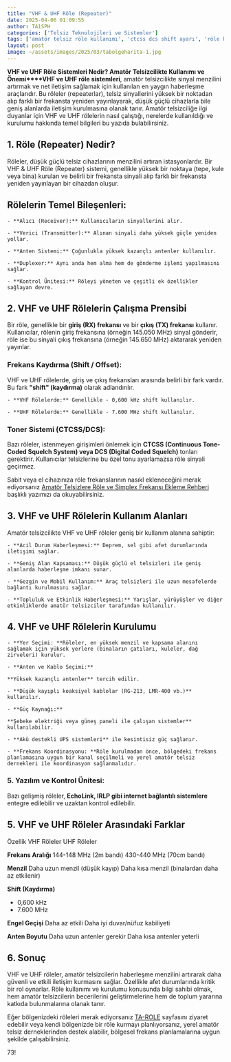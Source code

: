 ```yaml
---
title: "VHF & UHF Röle (Repeater)"
date: 2025-04-06 01:09:55
author: TA1SPH
categories: ['Telsiz Teknolojileri ve Sistemler']
tags: ['amatör telsiz röle kullanımı', 'ctcss dcs shift ayarı', 'röle kurulumu ve frekans planlaması', 'uhf röle nedir', 'vhf röle sistemi']
layout: post
image: ~/assets/images/2025/03/tabolgeharita-1.jpg
---
```


**VHF ve UHF Röle Sistemleri Nedir? Amatör Telsizcilikte Kullanımı ve Önemi****VHF ve UHF röle sistemleri**, amatör telsizcilikte sinyal menzilini artırmak ve net iletişim sağlamak için kullanılan en yaygın haberleşme araçlarıdır. Bu röleler (repeaterlar), telsiz sinyallerini yüksek bir noktadan alıp farklı bir frekansta yeniden yayınlayarak, düşük güçlü cihazlarla bile geniş alanlarda iletişim kurulmasına olanak tanır. Amatör telsizciliğe ilgi duyanlar için VHF ve UHF rölelerin nasıl çalıştığı, nerelerde kullanıldığı ve kurulumu hakkında temel bilgileri bu yazıda bulabilirsiniz.

## **1. Röle (Repeater) Nedir?**
Röleler, düşük güçlü telsiz cihazlarının menzilini artıran istasyonlardır. Bir  VHF & UHF Röle (Repeater) sistemi, genellikle yüksek bir noktaya (tepe, kule veya bina) kurulan ve belirli bir frekansta sinyali alıp farklı bir frekansta yeniden yayınlayan bir cihazdan oluşur.

## **Rölelerin Temel Bileşenleri:**

 	- **Alıcı (Receiver):** Kullanıcıların sinyallerini alır.

 	- **Verici (Transmitter):** Alınan sinyali daha yüksek güçle yeniden yollar.

 	- **Anten Sistemi:** Çoğunlukla yüksek kazançlı antenler kullanılır.

 	- **Duplexer:** Aynı anda hem alma hem de gönderme işlemi yapılmasını sağlar.

 	- **Kontrol Ünitesi:** Röleyi yöneten ve çeşitli ek özellikler sağlayan devre.

## **2. VHF ve UHF Rölelerin Çalışma Prensibi**
Bir röle, genellikle bir **giriş (RX) frekansı** ve bir **çıkış (TX) frekansı** kullanır. Kullanıcılar, rölenin giriş frekansına (örneğin 145.050 MHz) sinyal gönderir, röle ise bu sinyali çıkış frekansına (örneğin 145.650 MHz) aktararak yeniden yayınlar.
### **Frekans Kaydırma (Shift / Offset):**
VHF ve UHF rölelerde, giriş ve çıkış frekansları arasında belirli bir fark vardır. Bu fark **"shift" (kaydırma)** olarak adlandırılır.

 	- **VHF Rölelerde:** Genellikle - 0,600 kHz shift kullanılır.

 	- **UHF Rölelerde:** Genellikle - 7.600 MHz shift kullanılır.

### **Toner Sistemi (CTCSS/DCS):**
Bazı röleler, istenmeyen girişimleri önlemek için **CTCSS (Continuous Tone-Coded Squelch System) veya DCS (Digital Coded Squelch)** tonları gerektirir. Kullanıcılar telsizlerine bu özel tonu ayarlamazsa röle sinyali geçirmez.

Sabit veya el cihazınıza röle frekanslarının nasıkl ekleneceğini merak ediyorsanız [Amatör Telsizlere Röle ve Simplex Frekansı Ekleme Rehberi](https://radio.org.tr/?p=140&preview=true) başlıklı yazımızı da okuyabilirsiniz.
## **3. VHF ve UHF Rölelerin Kullanım Alanları**
Amatör telsizcilikte VHF ve UHF röleler geniş bir kullanım alanına sahiptir:

 	- **Acil Durum Haberleşmesi:** Deprem, sel gibi afet durumlarında iletişimi sağlar.

 	- **Geniş Alan Kapsaması:** Düşük güçlü el telsizleri ile geniş alanlarda haberleşme imkanı sunar.

 	- **Gezgin ve Mobil Kullanım:** Araç telsizleri ile uzun mesafelerde bağlantı kurulmasını sağlar.

 	- **Topluluk ve Etkinlik Haberleşmesi:** Yarışlar, yürüyüşler ve diğer etkinliklerde amatör telsizciler tarafından kullanılır.

## **4. VHF ve UHF Rölelerin Kurulumu**

 	- **Yer Seçimi: **Röleler, en yüksek menzil ve kapsama alanını sağlamak için yüksek yerlere (binaların çatıları, kuleler, dağ zirveleri) kurulur.

 	- **Anten ve Kablo Seçimi:**

 	**Yüksek kazançlı antenler** tercih edilir.

 	- **Düşük kayıplı koaksiyel kablolar (RG-213, LMR-400 vb.)** kullanılır.

 	- **Güç Kaynağı:**

 	**Şebeke elektriği veya güneş paneli ile çalışan sistemler** kullanılabilir.

 	- **Akü destekli UPS sistemleri** ile kesintisiz güç sağlanır.

 	- **Frekans Koordinasyonu: **Röle kurulmadan önce, bölgedeki frekans planlamasına uygun bir kanal seçilmeli ve yerel amatör telsiz dernekleri ile koordinasyon sağlanmalıdır.

### **5. Yazılım ve Kontrol Ünitesi:**
Bazı gelişmiş röleler, **EchoLink, IRLP gibi internet bağlantılı sistemlere** entegre edilebilir ve uzaktan kontrol edilebilir.

## **5. VHF ve UHF Röleler Arasındaki Farklar**

Özellik
VHF Röleler
UHF Röleler

**Frekans Aralığı**
144-148 MHz (2m bandı)
430-440 MHz (70cm bandı)

**Menzil**
Daha uzun menzil (düşük kayıp)
Daha kısa menzil (binalardan daha az etkilenir)

**Shift (Kaydırma)**
- 0,600 kHz
- 7.600 MHz

**Engel Geçişi**
Daha az etkili
Daha iyi duvar/nüfuz kabiliyeti

**Anten Boyutu**
Daha uzun antenler gerekir
Daha kısa antenler yeterli

## **6. Sonuç**
VHF ve UHF röleler, amatör telsizcilerin haberleşme menzilini artırarak daha güvenli ve etkili iletişim kurmasını sağlar. Özellikle afet durumlarında kritik bir rol oynarlar. Röle kullanımı ve kurulumu konusunda bilgi sahibi olmak, hem amatör telsizcilerin becerilerini geliştirmelerine hem de toplum yararına katkıda bulunmalarına olanak tanır.

Eğer bölgenizdeki röleleri merak ediyorsanız [TA-ROLE](https://ta-role.com/) sayfasını ziyaret edebilir veya kendi bölgenizde bir röle kurmayı planlıyorsanız, yerel amatör telsiz derneklerinden destek alabilir, bölgesel frekans planlamalarına uygun şekilde çalışabilirsiniz.

73!